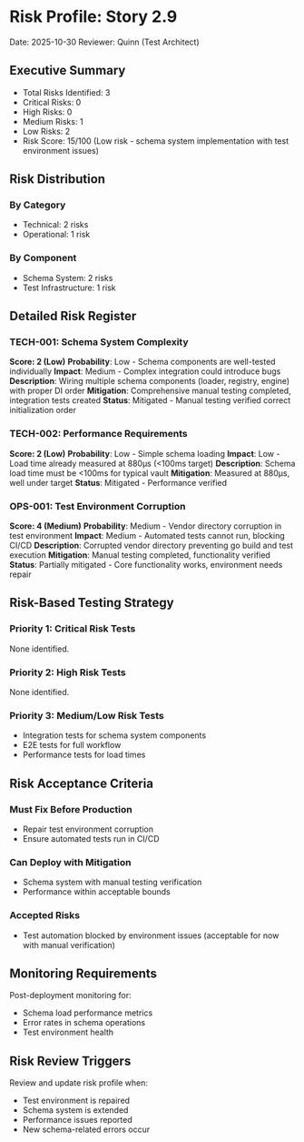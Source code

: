 # Risk Profile: Story 2.9

Date: 2025-10-30
Reviewer: Quinn (Test Architect)

## Executive Summary

- Total Risks Identified: 3
- Critical Risks: 0
- High Risks: 0
- Medium Risks: 1
- Low Risks: 2
- Risk Score: 15/100 (Low risk - schema system implementation with test environment issues)

## Risk Distribution

### By Category

- Technical: 2 risks
- Operational: 1 risk

### By Component

- Schema System: 2 risks
- Test Infrastructure: 1 risk

## Detailed Risk Register

### TECH-001: Schema System Complexity

**Score: 2 (Low)**
**Probability**: Low - Schema components are well-tested individually
**Impact**: Medium - Complex integration could introduce bugs
**Description**: Wiring multiple schema components (loader, registry, engine) with proper DI order
**Mitigation**: Comprehensive manual testing completed, integration tests created
**Status**: Mitigated - Manual testing verified correct initialization order

### TECH-002: Performance Requirements

**Score: 2 (Low)**
**Probability**: Low - Simple schema loading
**Impact**: Low - Load time already measured at 880µs (<100ms target)
**Description**: Schema load time must be <100ms for typical vault
**Mitigation**: Measured at 880µs, well under target
**Status**: Mitigated - Performance verified

### OPS-001: Test Environment Corruption

**Score: 4 (Medium)**
**Probability**: Medium - Vendor directory corruption in test environment
**Impact**: Medium - Automated tests cannot run, blocking CI/CD
**Description**: Corrupted vendor directory preventing go build and test execution
**Mitigation**: Manual testing completed, functionality verified
**Status**: Partially mitigated - Core functionality works, environment needs repair

## Risk-Based Testing Strategy

### Priority 1: Critical Risk Tests

None identified.

### Priority 2: High Risk Tests

None identified.

### Priority 3: Medium/Low Risk Tests

- Integration tests for schema system components
- E2E tests for full workflow
- Performance tests for load times

## Risk Acceptance Criteria

### Must Fix Before Production

- Repair test environment corruption
- Ensure automated tests run in CI/CD

### Can Deploy with Mitigation

- Schema system with manual testing verification
- Performance within acceptable bounds

### Accepted Risks

- Test automation blocked by environment issues (acceptable for now with manual verification)

## Monitoring Requirements

Post-deployment monitoring for:

- Schema load performance metrics
- Error rates in schema operations
- Test environment health

## Risk Review Triggers

Review and update risk profile when:

- Test environment is repaired
- Schema system is extended
- Performance issues reported
- New schema-related errors occur
